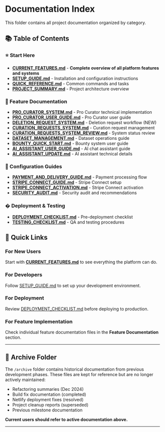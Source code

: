 # Documentation Index

This folder contains all project documentation organized by category.

## 📚 Table of Contents

### ⭐ Start Here
- **[CURRENT_FEATURES.md](./CURRENT_FEATURES.md)** - **Complete overview of all platform features and systems**
- **[SETUP_GUIDE.md](./SETUP_GUIDE.md)** - Installation and configuration instructions
- **[QUICK_REFERENCE.md](./QUICK_REFERENCE.md)** - Common commands and tasks
- **[PROJECT_SUMMARY.md](./PROJECT_SUMMARY.md)** - Project architecture overview

### 🎯 Feature Documentation
- **[PRO_CURATOR_SYSTEM.md](./PRO_CURATOR_SYSTEM.md)** - Pro Curator technical implementation
- **[PRO_CURATOR_USER_GUIDE.md](./PRO_CURATOR_USER_GUIDE.md)** - Pro Curator user guide
- **[DELETION_REQUEST_SYSTEM.md](./DELETION_REQUEST_SYSTEM.md)** - Deletion request workflow (NEW)
- **[CURATION_REQUESTS_SYSTEM.md](./CURATION_REQUESTS_SYSTEM.md)** - Curation request management
- **[CURATION_REQUESTS_SYSTEM_REVIEW.md](./CURATION_REQUESTS_SYSTEM_REVIEW.md)** - System status review
- **[DATASET_MANAGEMENT.md](./DATASET_MANAGEMENT.md)** - Dataset operations guide
- **[BOUNTY_QUICK_START.md](./BOUNTY_QUICK_START.md)** - Bounty system user guide
- **[AI_ASSISTANT_USER_GUIDE.md](./AI_ASSISTANT_USER_GUIDE.md)** - AI chat assistant guide
- **[AI_ASSISTANT_UPDATE.md](./AI_ASSISTANT_UPDATE.md)** - AI assistant technical details

### 🔧 Configuration Guides
- **[PAYMENT_AND_DELIVERY_GUIDE.md](./PAYMENT_AND_DELIVERY_GUIDE.md)** - Payment processing flow
- **[STRIPE_CONNECT_GUIDE.md](./STRIPE_CONNECT_GUIDE.md)** - Stripe Connect setup
- **[STRIPE_CONNECT_ACTIVATION.md](./STRIPE_CONNECT_ACTIVATION.md)** - Stripe Connect activation
- **[SECURITY_AUDIT.md](./SECURITY_AUDIT.md)** - Security audit and recommendations

### � Deployment & Testing
- **[DEPLOYMENT_CHECKLIST.md](./DEPLOYMENT_CHECKLIST.md)** - Pre-deployment checklist
- **[TESTING_CHECKLIST.md](./TESTING_CHECKLIST.md)** - QA and testing procedures


## 🎯 Quick Links

### For New Users
Start with **[CURRENT_FEATURES.md](./CURRENT_FEATURES.md)** to see everything the platform can do.

### For Developers
Follow [SETUP_GUIDE.md](./SETUP_GUIDE.md) to set up your development environment.

### For Deployment
Review [DEPLOYMENT_CHECKLIST.md](./DEPLOYMENT_CHECKLIST.md) before deploying to production.

### For Feature Implementation
Check individual feature documentation files in the **Feature Documentation** section.

---

## 📁 Archive Folder

The `/archive` folder contains historical documentation from previous development phases. These files are kept for reference but are no longer actively maintained:

- Refactoring summaries (Dec 2024)
- Build fix documentation (completed)
- Netlify deployment fixes (resolved)
- Project cleanup reports (superseded)
- Previous milestone documentation

**Current users should refer to active documentation above.**

---

